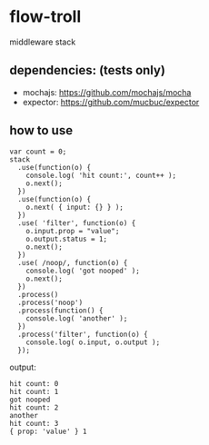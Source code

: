 flow-troll
==========

middleware stack

## dependencies: (tests only) 
- mochajs: https://github.com/mochajs/mocha
- expector: https://github.com/mucbuc/expector

## how to use 

```  
var count = 0; 
stack
  .use(function(o) {
    console.log( 'hit count:', count++ );
    o.next(); 
  })
  .use(function(o) {
    o.next( { input: {} } );
  })
  .use( 'filter', function(o) {
    o.input.prop = "value";
    o.output.status = 1;
    o.next(); 
  })
  .use( /noop/, function(o) {
    console.log( 'got nooped' ); 
    o.next();   
  })
  .process()
  .process('noop')
  .process(function() {
    console.log( 'another' );
  })
  .process('filter', function(o) {
    console.log( o.input, o.output ); 
  });
```
output:
```
hit count: 0
hit count: 1
got nooped
hit count: 2
another
hit count: 3
{ prop: 'value' } 1
```